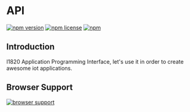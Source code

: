 # API
[![npm version](https://img.shields.io/npm/v/@i1820/api.svg?style=flat-square)](https://www.npmjs.com/package/@i1820/api)
[![npm license](https://img.shields.io/npm/l/@i1820/api.svg?style=flat-square)]()
[![npm](https://img.shields.io/npm/dw/@i1820/api.svg?style=flat-square)]()

## Introduction
I1820 Application Programming Interface, let's use it in order to create awesome iot applications.

## Browser Support
[![browser support](https://ci.testling.com/I1820/API.png)
](https://ci.testling.com/I1820/API)
